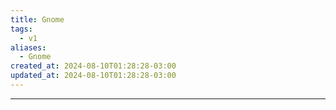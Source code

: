 ```yaml
---
title: Gnome
tags:
  - v1
aliases:
  - Gnome
created_at: 2024-08-10T01:28:28-03:00
updated_at: 2024-08-10T01:28:28-03:00
---
```



---

